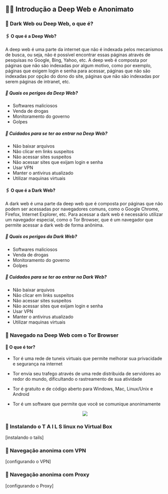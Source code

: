 ## 📓📝 Introdução a Deep Web e Anonimato

### 📌 Dark Web ou Deep Web, o que é?

#### 🖇️ O que é a Deep Web?

A deep web é uma parte da internet que não é indexada pelos mecanismos de busca, ou seja, não é possível encontrar essas páginas através de pesquisas no Google, Bing, Yahoo, etc. A deep web é composta por páginas que não são indexadas por algum motivo, como por exemplo, páginas que exigem login e senha para acessar, páginas que não são indexadas por opção do dono do site, páginas que não são indexadas por serem páginas de intranet, etc.

##### 📍 Quais os perigos da Deep Web?

* Softwares maliciosos
* Venda de drogas
* Monitoramento do governo
* Golpes

##### 📍 Cuidados para se ter ao entrar na Deep Web?

* Não baixar arquivos
* Não clicar em links suspeitos
* Não acessar sites suspeitos
* Não acessar sites que exijam login e senha
* Usar VPN 
* Manter o antivirus atualizado
* Utilizar maquinas virtuais

#### 🖇️ O que é a Dark Web?

A dark web é uma parte da deep web que é composta por páginas que não podem ser acessadas por navegadores comuns, como o Google Chrome, Firefox, Internet Explorer, etc. Para acessar a dark web é necessário utilizar um navegador especial, como o Tor Browser, que é um navegador que permite acessar a dark web de forma anônima.

##### 📍 Quais os perigos da Dark Web?

* Softwares maliciosos
* Venda de drogas
* Monitoramento do governo
* Golpes

##### 📍 Cuidados para se ter ao entrar na Dark Web?

* Não baixar arquivos
* Não clicar em links suspeitos
* Não acessar sites suspeitos
* Não acessar sites que exijam login e senha
* Usar VPN 
* Manter o antivirus atualizado
* Utilizar maquinas virtuais




### 📌 Navegado na Deep Web com o Tor Browser

#### 📍 O que é tor?

* Tor é uma rede de tuneis virtuais que permite melhorar sua privacidade e segurança na internet

* Tor envia seu trafego através de uma rede distribuida de servidores ao redor do mundo, dificultando o rastreamento de sua atividade

* Tor é gratuito e de código aberto para Windows, Mac, Linux/Unix e Android

* Tor é um software que permite que você se comunique anonimamente

<div align=center>
<img src="https://cdn.discordapp.com/attachments/1020872567738863716/1176193882346770533/image.png?ex=656dfaea&is=655b85ea&hm=00fbe49fd2144f519b7fe2f1380fe318a6a6dce072907c1d592f5ec18e4683ad&"></div>

### 📌 Instalando o T A I L S linux no Virtual Box

[instalando o tails]

### 📌 Navegação anonima com VPN

[configurando o  VPN]

### 📌 Navegação anonima com Proxy

[configurando o  Proxy]
